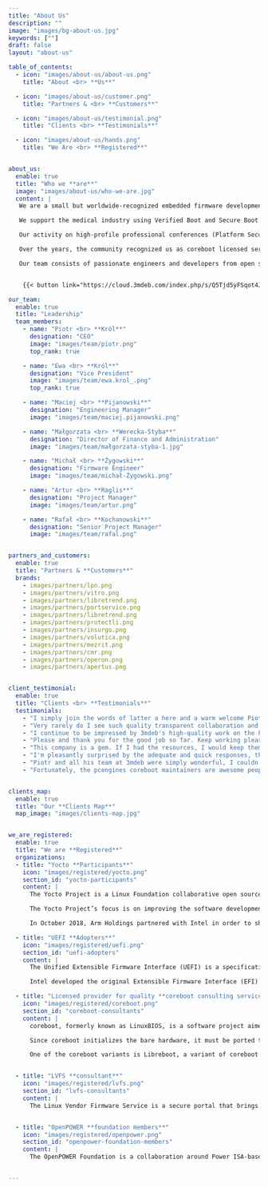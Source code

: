 ```yaml
---
title: "About Us"
description: ""
image: "images/bg-about-us.jpg"
keywords: [""]
draft: false
layout: "about-us"

table_of_contents:
  - icon: "images/about-us/about-us.png"
    title: "About <br> **Us**"

  - icon: "images/about-us/customer.png"
    title: "Partners & <br> **Customers**"

  - icon: "images/about-us/testimonial.png"
    title: "Clients <br> **Testimonials**"

  - icon: "images/about-us/hands.png"
    title: "We Are <br> **Registered**"


about_us:
  enable: true
  title: "Who we **are**"
  image: "images/about-us/who-we-are.jpg"
  content: |
   We are a small but worldwide-recognized embedded firmware development consultancy that leverages years of industry experience to provide innovative solutions. We help hardware OEMs and ODMs to achieve their full potential, security, and reliability of delivered products through Dasharo open-source firmware distributions. Dasharo combines coreboot, EDKII (UEFI reference implementation), LinuxBoot, U-Boot, and other open-source firmware projects to provide clean and simple code, long-term maintenance, transparent validation, privacy-respecting implementation, liberty for the owners, and trustworthiness for all.

   We support the medical industry using Verified Boot and Secure Boot technologies for Real-Time Operating Systems and Embedded Linux. Hyper-scale cloud providers get our firmware design and security skills to secure their computing infrastructure. Trusted Computing and Trusted Execution Environment applications are used and developed by us every day. There is no embedded software, firmware, or close-to hardware related challenge we would not consider.

   Our activity on high-profile professional conferences (Platform Security Summit, FOSDEM, Xen Developers Summit, and others), organization and co-organization of various events (Qubes OS mini-summit, GRUB2 mini-summit, LPC System Boot and Security Microconference) position us as a recognized community member and leader in evangelizing the use of open-source solutions.

   Over the years, the community recognized us as coreboot licensed service providers, UEFI Adopters, LVFS Consultants, and Yocto Participants and accepted our membership in OpenPOWER Foundation.

   Our team consists of passionate engineers and developers from open source software, firmware, and hardware communities, frequent conference speakers, and people who love to tinker with bits. Every day we develop bleeding-edge low-level security solutions using top open-source frameworks.


    {{< button link="https://cloud.3mdeb.com/index.php/s/Q5Tjd5yFSqot4JJ" label="COMPANY PRESENTATION" class="btn btn-primary w-fit mt-5 d-block" >}}

our_team:
  enable: true
  title: "Leadership"
  team_members:
    - name: "Piotr <br> **Król**"
      designation: "CEO"
      image: "images/team/piotr.png"
      top_rank: true

    - name: "Ewa <br> **Król**"
      designation: "Vice President"
      image: "images/team/ewa.krol_.png"
      top_rank: true

    - name: "Maciej <br> **Pijanowski**"
      designation: "Engineering Manager"
      image: "images/team/maciej.pijanowski.png"

    - name: "Małgorzata <br> **Werecka-Styba**"
      designation: "Director of Finance and Administration"
      image: "images/team/małgorzata-styba-1.jpg"

    - name: "Michał <br> **Żygowski**"
      designation: "Firmware Engineer"
      image: "images/team/michał-Żygowski.png"

    - name: "Artur <br> **Raglis**"
      designation: "Project Manager"
      image: "images/team/artur.png"

    - name: "Rafał <br> **Kochanowski**"
      designation: "Senior Project Manager"
      image: "images/team/rafal.png"


partners_and_customers:
  enable: true
  title: "Partners & **Customers**"
  brands:
    - images/partners/lpn.png
    - images/partners/vitro.png
    - images/partners/libretrend.png
    - images/partners/portservice.png
    - images/partners/libretrend.png
    - images/partners/protectli.png
    - images/partners/insurgo.png
    - images/partners/volutica.png
    - images/partners/mezrit.png
    - images/partners/cmr.png
    - images/partners/operon.png
    - images/partners/apertus.png


client_testimonial:
  enable: true
  title: "Clients <br> **Testimonials**"
  testimonials:
    - "I simply join the words of latter a here and a warm welcome Piotr. (…) 3mdeb as licensed coreboot provider for PC Engines hardware this seems to take on a completely new quality. I am really impressed."
    - "Very rarely do I see such quality transparent collaboration and communication. (…) I’d like to say thank you, Piotr, for supporting PC Engines. I absolutely love these little APU devices. Firmware work tends to be underappreciated, but it’s hard work and I would like to thank you for your efforts."
    - "I continue to be impressed by 3mdeb's high-quality work on the PC Engines firmware (based on coreboot)! You can, with just a few commands, build a bit-for-bit equal firmware image on your own machine! Also they are responsive to GitHub issues and just got back to me to an almost-year old bug with a fix!"
    - "Please and thank you for the good job so far. Keep working please until all these requirements can be met. Look forward to hearing back"
    - "This company is a gem. If I had the resources, I would keep them all for our projects alone. Piotr and all his team at 3mdeb were simply won"
    - "I'm pleasantly surprised by the adequate and quick responses, thanks! And keep up the good work"
    - "Piotr and all his team at 3mdeb were simply wonderful, I couldn’t find better."
    - "Fortunately, the pcengines coreboot maintainers are awesome people and interested in enabling cool use cases 🙂 I pointed them at this thread and briefly described the situation & motivation, and a MCFG table is now pending review! If you aren't afraid of reflashing, you may already be unblocked 🙂"


clients_map:
  enable: true
  title: "Our **Clients Map**"
  map_image: "images/clients-map.jpg"


we_are_registered:
  enable: true
  title: "We are **Registered**"
  organizations:
  - title: "Yocto **Participants**"
    icon: "images/registered/yocto.png"
    section_id: "yocto-participants"
    content: |
      The Yocto Project is a Linux Foundation collaborative open source project whose goal is to produce tools and processes that enable the creation of Linux distributions for embedded and IoT software that are independent of the underlying architecture of the embedded hardware. The project was announced by the Linux Foundation in 2010 and launched in March, 2011, in collaboration with 22 organizations, including OpenEmbedded.

      The Yocto Project’s focus is on improving the software development process for embedded Linux distributions. The Yocto Project provides interoperable tools, metadata, and processes that enable the rapid, repeatable development of Linux-based embedded systems in which every aspect of the development process can be customized.

      In October 2018, Arm Holdings partnered with Intel in order to share code for embedded systems through the Yocto Project.

  - title: "UEFI **Adopters**"
    icon: "images/registered/uefi.png"
    section_id: "uefi-adopters"
    content: |
      The Unified Extensible Firmware Interface (UEFI) is a specification that defines a software interface between an operating system and platform firmware. UEFI replaces the Basic Input/Output System (BIOS) firmware interface originally present in all IBM PC-compatible personal computers, with most UEFI firmware implementations providing legacy support for BIOS services. UEFI can support remote diagnostics and repair of computers, even with no operating system installed.

      Intel developed the original Extensible Firmware Interface (EFI) specification. Some of the EFI’s practices and data formats mirror those from Microsoft Windows. In 2005, UEFI deprecated EFI 1.10 (the final release of EFI). The Unified EFI Forum is the industry body that manages the UEFI specification.

  - title: "Licensed provider for quality **coreboot consulting services**"
    icon: "images/registered/coreboot.png"
    section_id: "coreboot-consultants"
    content: |
      coreboot, formerly known as LinuxBIOS, is a software project aimed at replacing proprietary firmware (BIOS or UEFI) found in most computers with a lightweight firmware designed to perform only the minimum number of tasks necessary to load and run a modern 32-bit or 64-bit operating system.

      Since coreboot initializes the bare hardware, it must be ported to every chipset and motherboard that it supports. As a result, coreboot is available only for a limited number of hardware platforms and motherboard models.

      One of the coreboot variants is Libreboot, a variant of coreboot aiming to be fully free of proprietary blobs.


  - title: "LVFS **consultant**"
    icon: "images/registered/lvfs.png"
    section_id: "lvfs-consultants"
    content: |
      The Linux Vendor Firmware Service is a secure portal that brings together firmware updates uploaded by renowned hardware vendors. The LVFS provides reliable firmware alongside with the detailed metadata for clients such as GNOME Software or fwupdmgr for controlling updates remotely through a terminal. There is no charge to vendors for the hosting or distribution of content and open source nature of this project provides additional value to the market with contributors from dozens of people from different companies. Consulting companies can offer advice on specific request implementation or help with custom plugins integration for fwupd allowing different protocols to be supported. We have experience in introducing new solutions (libflashrom API and fwupd flashrom plugin) into the current LVFS ecosystem and are not afraid to accept the most demanding firmware security challenges. We can become the maintainer of the firmware for your platform at any time!


  - title: "OpenPOWER **foundation members**"
    icon: "images/registered/openpower.png"
    section_id: "openpower-foundation-members"
    content: |
      The OpenPOWER Foundation is a collaboration around Power ISA-based products initiated by IBM and announced as the "OpenPOWER Consortium" on August 6, 2013. IBM is opening up technology surrounding their Power Architecture offerings, such as processor specifications, firmware and software with a liberal license, and will be using a collaborative development model with their partners. The goal is to enable the server vendor ecosystem to build their own customized server, networking and storage hardware for future data centers and cloud computing. Power.org is still the governing body around the Power ISA instruction set but specific implementations are now free to use under a liberal license granted by IBM. Processors based on IBM's IP can now be fabricated on any foundry and mixed with other hardware products of the integrator's choice. On August 20, 2019, IBM announced that the OpenPOWER Foundation would become part of the Linux Foundation.


---
```

